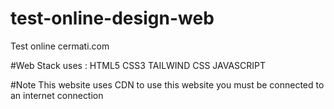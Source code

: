 # test-online-design-web
Test online cermati.com

#Web Stack uses : 
HTML5 
CSS3 
TAILWIND CSS
JAVASCRIPT

#Note
This website uses CDN to use this website you must be connected to an internet connection
